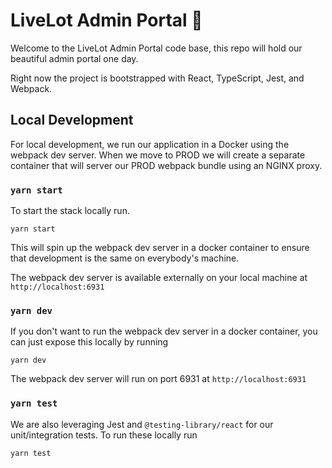# LiveLot Admin Portal 🐛
Welcome to the LiveLot Admin Portal code base, this repo will hold our beautiful admin portal one day.

Right now the project is bootstrapped with React, TypeScript, Jest, and Webpack.

## Local Development
For local development, we run our application in a Docker using the webpack dev server. When we move to PROD we will create a separate container 
that will server our PROD webpack bundle using an NGINX proxy.

### `yarn start`
To start the stack locally run.

```shell
yarn start
```

This will spin up the webpack dev server in a docker container to ensure that development is the same on everybody's machine.

The webpack dev server is available externally on your local machine at `http://localhost:6931`

### `yarn dev`
If you don't want to run the webpack dev server in a docker container, you can just expose this locally by running

```shell
yarn dev
```

The webpack dev server will run on port 6931 at `http://localhost:6931`

### `yarn test`

We are also leveraging Jest and `@testing-library/react` for our unit/integration tests. To run these locally run

```shell
yarn test
```
